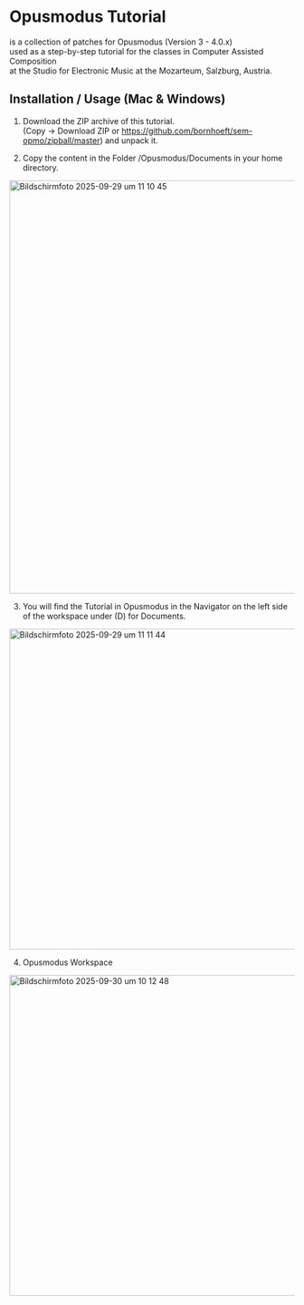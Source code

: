 # Opusmodus Tutorial

is a collection of patches for Opusmodus (Version 3 - 4.0.x)<br>
used as a step-by-step tutorial for the classes in Computer Assisted Composition<br>
at the Studio for Electronic Music at the Mozarteum, Salzburg, Austria. 

## Installation / Usage (Mac & Windows)

1. Download the ZIP archive of this tutorial.<br> 
(Copy → Download ZIP or https://github.com/bornhoeft/sem-opmo/zipball/master) and unpack it.

2. Copy the content in the Folder /Opusmodus/Documents in your home directory.

<img width="865" height="729" alt="Bildschirmfoto 2025-09-29 um 11 10 45" src="https://github.com/user-attachments/assets/673f9194-a415-40d4-886c-6982de5685f2" />

3. You will find the Tutorial in Opusmodus in the Navigator on the left side of the workspace under (D) for Documents.

<img width="970" height="566" alt="Bildschirmfoto 2025-09-29 um 11 11 44" src="https://github.com/user-attachments/assets/d5becd66-86e1-4a85-bc71-5d92319537bd" />

4. Opusmodus Workspace

<img width="970" height="566" alt="Bildschirmfoto 2025-09-30 um 10 12 48" src="https://github.com/user-attachments/assets/8c5645f7-dad5-4c90-af95-9880022d236e" />







